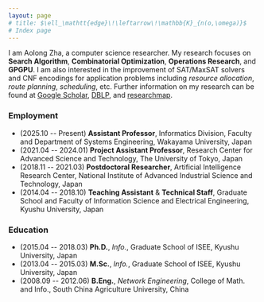 ```yaml
---
layout: page
# title: $\ell_\mathtt{edge}\!\leftarrow\!\mathbb{K}_{n(o,\omega)}$
# Index page
---
```


I am Aolong Zha, a computer science researcher. My research focuses on **Search Algorithm**, **Combinatorial Optimization**, **Operations Research**, and **GPGPU**. I am also interested in the improvement of SAT/MaxSAT solvers and CNF encodings for application problems including _resource allocation_, _route planning_, _scheduling_, etc. Further information on my research can be found at [Google Scholar](https://scholar.google.com/citations?user=iNdsu_kAAAAJ), 
[DBLP](https://dblp.org/pid/207/5208), and 
[researchmap](https://researchmap.jp/aolong_zha). 

### Employment
- (2025.10 -- Present) **Assistant Professor**, Informatics Division, Faculty and Department of Systems Engineering, Wakayama University, Japan
- (2021.04 -- 2024.01) **Project Assistant Professor**, Research Center for Advanced Science and Technology, The University of Tokyo, Japan
- (2018.11 -- 2021.03) **Postdoctoral Researcher**, Artificial Intelligence Research Center, National Institute of Advanced Industrial Science and Technology, Japan
- (2014.04 -- 2018.10) **Teaching Assistant** & **Technical Staff**, Graduate School and Faculty of Information Science and Electrical Engineering, Kyushu University, Japan

### Education
- (2015.04 -- 2018.03) **Ph.D.**, _Info._, Graduate School of ISEE, Kyushu University, Japan
- (2013.04 -- 2015.03) **M.Sc.**, _Info._, Graduate School of ISEE, Kyushu University, Japan
- (2008.09 -- 2012.06) **B.Eng.**, _Network Engineering_, College of Math. and Info., South China Agriculture University, China

